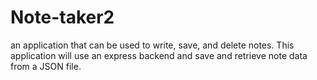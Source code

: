 # Note-taker2
an application that can be used to write, save, and delete notes. This application will use an express backend and save and retrieve note data from a JSON file.
